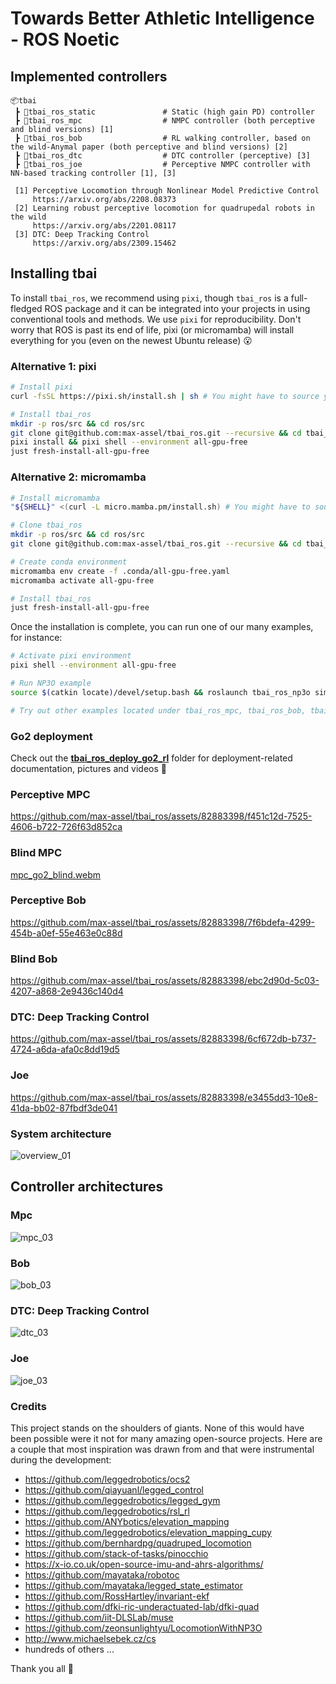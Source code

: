 # Towards Better Athletic Intelligence - ROS Noetic

## Implemented controllers

```
📦tbai
 ┣ 📂tbai_ros_static               # Static (high gain PD) controller
 ┣ 📂tbai_ros_mpc                  # NMPC controller (both perceptive and blind versions) [1]
 ┣ 📂tbai_ros_bob                  # RL walking controller, based on the wild-Anymal paper (both perceptive and blind versions) [2]
 ┣ 📂tbai_ros_dtc                  # DTC controller (perceptive) [3]
 ┣ 📂tbai_ros_joe                  # Perceptive NMPC controller with NN-based tracking controller [1], [3]

 [1] Perceptive Locomotion through Nonlinear Model Predictive Control
     https://arxiv.org/abs/2208.08373
 [2] Learning robust perceptive locomotion for quadrupedal robots in the wild
     https://arxiv.org/abs/2201.08117
 [3] DTC: Deep Tracking Control
     https://arxiv.org/abs/2309.15462
```

## Installing tbai

To install `tbai_ros`, we recommend using `pixi`, though `tbai_ros` is a full-fledged ROS package and it can be integrated into your projects in using conventional tools and methods. We use `pixi` for reproducibility. Don't worry that ROS is past its end of life, pixi (or micromamba) will install everything for you (even on the newest Ubuntu release) 😮

### Alternative 1: pixi
```bash
# Install pixi
curl -fsSL https://pixi.sh/install.sh | sh # You might have to source your config again

# Install tbai_ros
mkdir -p ros/src && cd ros/src
git clone git@github.com:max-assel/tbai_ros.git --recursive && cd tbai_ros
pixi install && pixi shell --environment all-gpu-free
just fresh-install-all-gpu-free
```

### Alternative 2: micromamba
```bash
# Install micromamba
"${SHELL}" <(curl -L micro.mamba.pm/install.sh) # You might have to source your config again

# Clone tbai_ros
mkdir -p ros/src && cd ros/src
git clone git@github.com:max-assel/tbai_ros.git --recursive && cd tbai_ros

# Create conda environment
micromamba env create -f .conda/all-gpu-free.yaml
micromamba activate all-gpu-free

# Install tbai_ros
just fresh-install-all-gpu-free
```

Once the installation is complete, you can run one of our many examples, for instance:

```bash
# Activate pixi environment
pixi shell --environment all-gpu-free

# Run NP3O example
source $(catkin locate)/devel/setup.bash && roslaunch tbai_ros_np3o simple_go2.launch gui:=true

# Try out other examples located under tbai_ros_mpc, tbai_ros_bob, tbai_ros_dtc, tbai_ros_joe and tbai_ros_np3o
```

### Go2 deployment

Check out the [**tbai_ros_deploy_go2_rl**](./tbai_ros_deploy_go2/tbai_ros_deploy_go2_rl) folder for deployment-related documentation, pictures and videos 🤗


### Perceptive MPC



https://github.com/max-assel/tbai_ros/assets/82883398/f451c12d-7525-4606-b722-726f63d852ca




### Blind MPC



[mpc_go2_blind.webm](https://github.com/user-attachments/assets/28f11d25-4ba0-4b7a-ae3d-e8b1c1a60de6)




### Perceptive Bob



https://github.com/max-assel/tbai_ros/assets/82883398/7f6bdefa-4299-454b-a0ef-55e463e0c88d




### Blind Bob


https://github.com/max-assel/tbai_ros/assets/82883398/ebc2d90d-5c03-4207-a868-2e9436c140d4



### DTC: Deep Tracking Control


https://github.com/max-assel/tbai_ros/assets/82883398/6cf672db-b737-4724-a6da-afa0c8dd19d5


### Joe


https://github.com/max-assel/tbai_ros/assets/82883398/e3455dd3-10e8-41da-bb02-87fbdf3de041


### System architecture

![overview_01](https://github.com/max-assel/tbai_ros/assets/82883398/2c17f08d-6994-4982-8739-2b8246dfcb32)

## Controller architectures

### Mpc 
![mpc_03](https://github.com/max-assel/tbai_ros/assets/82883398/daabb2c2-8ced-4ffd-956e-35279b78563b)


### Bob

![bob_03](https://github.com/max-assel/tbai_ros/assets/82883398/3ea71f1c-b58c-4028-93d3-971592aa364d)


### DTC: Deep Tracking Control

![dtc_03](https://github.com/max-assel/tbai_ros/assets/82883398/10b3481d-7782-4a0e-ac31-24e2786c3402)

### Joe

![joe_03](https://github.com/max-assel/tbai_ros/assets/82883398/0139df20-d2ce-4de1-884f-ce37e770ee08)


### Credits
This project stands on the shoulders of giants.
None of this would have been possible were it not for many amazing open-source projects.
Here are a couple that most inspiration was drawn from and that were instrumental during the development:

- https://github.com/leggedrobotics/ocs2
- https://github.com/qiayuanl/legged_control
- https://github.com/leggedrobotics/legged_gym
- https://github.com/leggedrobotics/rsl_rl
- https://github.com/ANYbotics/elevation_mapping
- https://github.com/leggedrobotics/elevation_mapping_cupy
- https://github.com/bernhardpg/quadruped_locomotion
- https://github.com/stack-of-tasks/pinocchio
- https://x-io.co.uk/open-source-imu-and-ahrs-algorithms/
- https://github.com/mayataka/robotoc
- https://github.com/mayataka/legged_state_estimator
- https://github.com/RossHartley/invariant-ekf
- https://github.com/dfki-ric-underactuated-lab/dfki-quad
- https://github.com/iit-DLSLab/muse
- https://github.com/zeonsunlightyu/LocomotionWithNP3O
- http://www.michaelsebek.cz/cs
- hundreds of others ...

Thank you all 🤗
